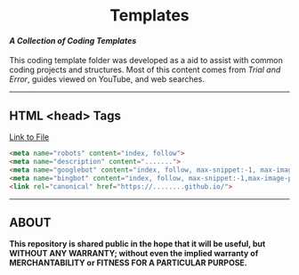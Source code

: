 <h1 align=center>Templates</h1>

#### _A Collection of Coding Templates_

This coding template folder was developed as a aid to assist with common coding projects and structures. Most of this content comes from _Trial and Error_, guides viewed on YouTube, and web searches.  


---
## HTML \<head> Tags
[Link to File](http://www.gnu.org/licenses/)
```HTML
<meta name="robots" content="index, follow">
<meta name="description" content=".......">
<meta name="googlebot" content="index, follow, max-snippet:-1, max-image-preview:large, max-video-preview:-1">
<meta name="bingbot" content="index, follow, max-snippet:-1,max-image-preview:large, max-video-preview:-1">
<link rel="canonical" href="https://........github.io/">
```

---

## ABOUT

__This repository is shared public in the hope that it will be useful, but WITHOUT ANY WARRANTY; without even the implied warranty of MERCHANTABILITY or FITNESS FOR A PARTICULAR PURPOSE.__
